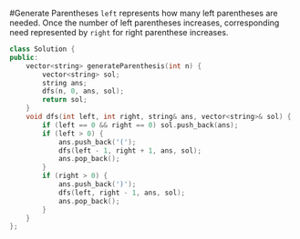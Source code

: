 #Generate Parentheses
`left` represents how many left parentheses are needed. Once the number of left parentheses increases, corresponding need represented by `right` for right parenthese increases.
```C++
class Solution {
public:
    vector<string> generateParenthesis(int n) {
        vector<string> sol;
        string ans;
        dfs(n, 0, ans, sol);
        return sol;
    }
    void dfs(int left, int right, string& ans, vector<string>& sol) {
        if (left == 0 && right == 0) sol.push_back(ans);
        if (left > 0) {
            ans.push_back('(');
            dfs(left - 1, right + 1, ans, sol);
            ans.pop_back();
        }
        if (right > 0) {
            ans.push_back(')');
            dfs(left, right - 1, ans, sol);
            ans.pop_back();
        }
    }
};
```
